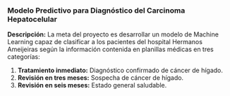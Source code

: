 ### Modelo Predictivo para Diagnóstico del Carcinoma Hepatocelular
**Descripción:** La meta del proyecto es desarrollar un modelo de Machine Learning capaz de clasificar a los pacientes del hospital Hermanos Ameijeiras según la información contenida en planillas médicas en tres categorías:

1. **Tratamiento inmediato:** Diagnóstico confirmado de cáncer de hígado.
2. **Revisión en tres meses:** Sospecha de cáncer de hígado.
3. **Revisión en seis meses:** Estado general saludable.
